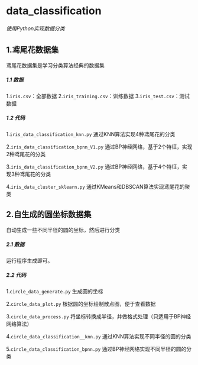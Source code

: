 # data_classification
###### 使用Python实现数据分类

## 1.鸢尾花数据集
鸢尾花数据集是学习分类算法经典的数据集

##### 1.1 数据
1.`iris.csv`：全部数据
2.`iris_training.csv`：训练数据
3.`iris_test.csv`：测试数据

##### 1.2 代码
1.`iris_data_classification_knn.py`
通过KNN算法实现4种鸢尾花的分类

2.`iris_data_classification_bpnn_V1.py`
通过BP神经网络，基于2个特征，实现2种鸢尾花的分类

3.`iris_data_classification_bpnn_V2.py`
通过BP神经网络，基于4个特征，实现3种鸢尾花的分类

4.`iris_data_cluster_sklearn.py`
通过KMeans和DBSCAN算法实现鸢尾花的聚类

## 2.自生成的圆坐标数据集
自动生成一些不同半径的圆的坐标，然后进行分类

##### 2.1 数据
运行程序生成即可。

##### 2.2 代码
1.`circle_data_generate.py`
生成圆的坐标

2.`circle_data_plot.py`
根据圆的坐标绘制散点图，便于查看数据

3.`circle_data_process.py`
将坐标转换成半径，并做格式处理（只适用于BP神经网络算法）

4.`circle_data_classification__knn.py`
通过KNN算法实现不同半径的圆的分类

5.`circle_data_classification_bpnn.py`
通过BP神经网络实现不同半径的圆的分类


